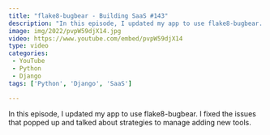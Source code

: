```yaml
---
title: "flake8-bugbear - Building SaaS #143"
description: "In this episode, I updated my app to use flake8-bugbear. I fixed the issues that popped up and talked about strategies to manage adding new tools."
image: img/2022/pvpW59djX14.jpg
video: https://www.youtube.com/embed/pvpW59djX14
type: video
categories:
 - YouTube
 - Python
 - Django
tags: ['Python', 'Django', 'SaaS']

---
```


In this episode, I updated my app to use flake8-bugbear. I fixed the issues that popped up and talked about strategies to manage adding new tools.
